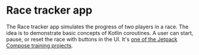 Race tracker app
=================================

The Race tracker app simulates the progress of two players in a race. The idea is to demonstrate 
basic concepts of Kotlin coroutines. A user can start, pause, or reset the race with buttons in the 
UI.
It's [one of the Jetpack Compose training projects](https://github.com/google-developer-training/basic-android-kotlin-compose-training-race-tracker/tree/starter).
